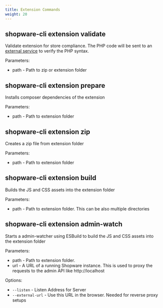 ```yaml
---
title: Extension Commands
weight: 20
---
```


## shopware-cli extension validate

Validate extension for store compliance. The PHP code will be sent to an [external service](https://github.com/FriendsOfShopware/aws-php-syntax-checker-lambda) to verify the PHP syntax.

Parameters:

* path - Path to zip or extension folder


## shopware-cli extension prepare

Installs composer dependencies of the extension

Parameters:

* path - Path to extension folder


## shopware-cli extension zip

Creates a zip file from extension folder

Parameters:

* path - Path to extension folder

## shopware-cli extension build

Builds the JS and CSS assets into the extension folder

Parameters:

* path - Path to extension folder. This can be also multiple directories


## shopware-cli extension admin-watch

Starts a admin-watcher using ESBuild to build the JS and CSS assets into the extension folder

Parameters:

* path - Path to extension folder.
* url - A URL of a running Shopware instance. This is used to proxy the requests to the admin API like http://localhost

Options:

* `--listen` - Listen Address for Server
* `--external-url` - Use this URL in the browser. Needed for reverse proxy setups